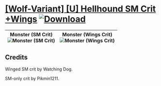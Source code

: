 # [\[Wolf-Variant\] \[U\] Hellhound SM Crit +Wings](https://git.io/J1jw6) [![Download](https://img.shields.io/badge/Download--red?style=social&logo=github)](https://git.io/J1jr8)

| <b>Monster (SM Crit)</b><br/><img alt="Monster (SM Crit)" src="https://git.io/JnOPu"/> | <b>Monster (Wings Crit)</b><br/><img alt="Monster (Wings Crit)" src="https://git.io/JnODr"/> |
| :---: | :---: |

## Credits

Winged SM crit by Watching Dog.

SM-only crit by Pikmin1211.

